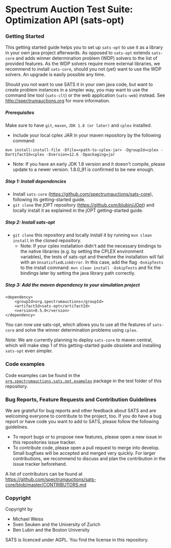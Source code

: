 # Spectrum Auction Test Suite: Optimization API (sats-opt)

### Getting Started
This getting started guide helps you to set up `sats-opt` to use it as a library in your own java project afterwards. 
As opposed to `sats-opt` extends ``sats-core`` and adds winner determination problem (WDP) solvers to the list of provided features.
As the WDP solvers require more external libraries, we recommend to install ``sats-core``, should you not (yet) want to use the WDP solvers. An upgrade is easily possible any time.

Should you not want to use SATS it in your own java code, but want to create problem instances in a simpler way, you may want to use the command line tool (`sats-clt`) or the web application (`sats-web`) instead. See 
http://spectrumauctions.org for more information.
##### Prerequisites
Make sure to have `git`, `maven`, `JDK 1.8 (or later)` and `cplex` installed. 
* Include your local cplex JAR in your maven repository by the following command:
```
mvn install:install-file -Dfile=<path-to-cplex-jar> -DgroupId=cplex -DartifactId=cplex -Dversion=12.6 -Dpackaging=jar
```
* Note: If you have an early JDK 1.8 version and it doesn't compile, please update to a newer version. 1.8.0_91 is confirmed to be new enough.
##### Step 1: Install dependencies
* Install `sats-core` (https://github.com/spectrumauctions/sats-core), following its getting-started guide.
* ``git clone`` the jOPT repository (https://github.com/blubin/JOpt) and locally install it as explained in the jOPT getting-started guide.
##### Step 2: Install sats-opt
* ``git clone`` this repository and locally install it by running ``mvn clean install`` in the cloned repository.
  * Note: If your cplex installation didn't add the necessary bindings to the native libraries (e.g. by setting the
  CPLEX environment variables), the tests of sats-opt and therefore the installation will fail with an
  ``UnsatisfiedLinkError``. In this case, add the flag ``-DskipTests`` to the install command:
  ``mvn clean install -DskipTests`` and fix the bindings later by setting the java library path correctly.
##### Step 3: Add the maven dependency to your simulation project
```
<dependency>
    <groupId>org.spectrumauctions</groupId>
    <artifactId>sats-opt</artifactId>
    <version>0.5.0</version>
</dependency>
```
You can now use sats-opt, which allows you to use all the features of ``sats-core`` and solve the winner determination problems using `cplex`.

Note: We are currently planning to deploy ``sats-core`` to maven central, which will make step 1 of this getting-started guide obsolete and installing `sats-opt` even simpler.

### Code examples
Code examples can be found in the
[`org.spectrumauctions.sats.opt.examples`](https://github.com/spectrumauctions/sats-opt/tree/master/src/test/java/org/spectrumauctions/sats/opt/examples)
package in the test folder of this repository.

### Bug Reports, Feature Requests and Contribution Guidelines
We are grateful for bug reports and other feedback about SATS and are welcoming everyone to contribute to the project, too. 
If you do have a bug report or have code you want to add to SATS, please follow the following guidelines.
* To report bugs or to propose new features, please open a new issue in this repositories issue tracker. 
* To contribute code, please open a pull request to merge into develop. Small bugfixes will be accepted and merged very quickly. 
For larger contributions, we recommend to discuss and plan the contribution in the issue tracker beforehand.

A list of contributors can be found at 
https://github.com/spectrumauctions/sats-core/blob/master/CONTRIBUTORS.md

### Copyright
Copyright by
* Michael Weiss
* Sven Seuken and the University of Zurich
* Ben Lubin and the Boston University

SATS is licenced under AGPL. You find the license in this repository. 
